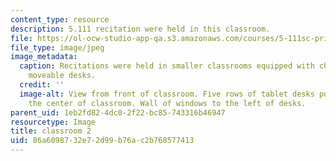 ```yaml
---
content_type: resource
description: 5.111 recitation were held in this classroom.
file: https://ol-ocw-studio-app-qa.s3.amazonaws.com/courses/5-111sc-principles-of-chemical-science-fall-2014/86a6098732e72d99b76ac2b768577413_5.111_2.jpg
file_type: image/jpeg
image_metadata:
  caption: Recitations were held in smaller classrooms equipped with chalkboards and
    moveable desks.
  credit: ''
  image-alt: View from front of classroom. Five rows of tablet desks positioned in
    the center of classroom. Wall of windows to the left of desks.
parent_uid: 1eb2fd82-4dc0-2f22-bc85-743316b46947
resourcetype: Image
title: classroom 2
uid: 86a60987-32e7-2d99-b76a-c2b768577413
---
```

